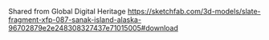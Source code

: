 Shared from Global Digital Heritage
https://sketchfab.com/3d-models/slate-fragment-xfp-087-sanak-island-alaska-96702879e2e248308327437e71015005#download

